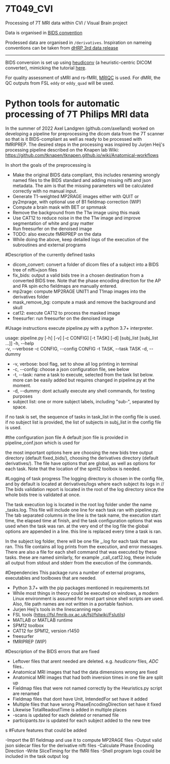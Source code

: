 # 7T049_CVI
Processing of 7T MRI data within CVI / Visual Brain project

Data is organised in [BIDS convention](https://bids.neuroimaging.io/specification.html)

Prodessed data are organised in `/derivatives`. Inspiration on nameing conventions can be taken from [dHRP 3rd data release](https://biomedia.github.io/dHCP-release-notes/structure.html) 

-------------

BIDS conversion is set up using [heudiconv](https://heudiconv.readthedocs.io/en/latest/) (a heuristic-centric DICOM converter), mimicking the tutorial [here](http://reproducibility.stanford.edu/bids-tutorial-series-part-2a/).

For quality assessment of sMRI and rs-fMRI, [MRIQC](https://mriqc.readthedocs.io/en/stable/) is used. For dMRI, the QC outputs from FSL `eddy` or `eddy_quad` will be used. 

# Python tools for automatic processing of 7T Philips MRI data 
In the summer of 2022 Axel Landgren (github.com/axelland) worked on developing a pipeline for preprocessing the dicom data from the 7T scanner so that is it BIDS-compliant as well as ready to be processed with fMRIPREP. The desired steps in the processing was inspired by Jurjen Heij's processing pipeline described on the Knapen lab Wiki: https://github.com/tknapen/tknapen.github.io/wiki/Anatomical-workflows

In short the goals of the preprocessing is  
 - Make the original BIDS data compliant, this includes renaming wrongly named files to the BIDS standard and adding missing nifti and json metadata. The aim is that the missing parameters will be calculated correctly with no manual input. 
 - Generate T1-weighted MP2RAGE images either with QUIT or py2mprage, with optional use of B1 fieldmap correction (WIP)
 - Compute a brain mask with BET or spmmask
 - Remove the background from the T1w image using this mask
 - Use CAT12 to reduce noise in the the T1w image and improve segmentation of white and gray matter
 - Run freesurfer on the denoised image
 - TODO: also execute fMRIPREP on the data  
 - While doing the above, keep detailed logs of the execution of the subroutines and external programs

#Description of the currently defined tasks
- dicom_convert: convert a folder of dicom files of a subject into a BIDS tree of nifti+json files 
- fix_bids: output a valid bids tree in a chosen destination from a converted BIDS tree. Note that the phase encoding direction for the AP and PA spin echo fieldmaps are manually entered. 
- mp2rage: compute MP2RAGE UNIT1 and T1map images into the derivatives folder
- mask_remove_bg: compute a mask and remove the background and skull
- cat12: execute CAT12 to process the masked image
- freesurfer: run freesurfer on the denoised image  

#Usage instructions
execute pipeline.py with a python 3.7+ interpreter. 

usage: pipeline.py [-h] [-v] [-c CONFIG] [-t TASK] [-d]
                   [subj_list [subj_list ...]]
  -h, --help    
  -v, --verbose 
  -c CONFIG, --config CONFIG
  -t TASK, --task TASK
  -d, --dummy

- -v, verbose: bool flag, set to show all log printing in terminal 
- -c, --config: choose a json configuration file, see below
- -t, --task: name a task to execute, selected from the task list below. more can be easily added but requires changed in pipeline.py at the moment. 
- -d, --dummy: dont actually execute any shell commands, for testing purposes
- subject list: one or more subject labels, including "sub-", separated by space.   

if no task is set, the sequence of tasks in task_list in the config file is used. 
if no subject list is provided, the list of subjects in subj_list in the config file is used. 

#the configuration json file
A default json file is provided in pipeline_conf.json which is used for 

the most important options here are choosing the new bids tree output directory (default fixed_bids/), choosing the derivatives directory (default derivatives/). The file have options that are global, as well as options for each task. Note that the location of the spm12 toolbox is needed. 

#Logging of task progress
The logging directory is chosen in the config file, and by default is 
located at derivatives/logs where each subject its logs in /<subject>/ 
The bids validation report is located in the root of the log directory since the whole bids tree is validated at once.  

The task execution log is located in the root log folder under the name <subj>_tasks.log. This file will include one line for each task ran with pipeline.py.  
The tab separated columns in the line is the task name, the execution start time, the elapsed time at finish, and the task configuration options that was used when the task was ran.
at the very end of the log file the global options are appended in a line. this line is replaced every time a task is ran.   

In the subject log folder, there will be one file <subj>_<task name>.log for each task that was ran. This file contains all log prints from the execution, and error messages. 
There are also a file for each shell command that was executed by these tasks. these are named similarly, for example <subj>_call_cat12.log, these include all output from stdout and stderr from the execution of the commands. 

#Dependencies
This package runs a number of external programs, executables and toolboxes that are needed. 

- Python 3.7+ with the pip packages mentioned in requirements.txt
- While most things in theory could be executed on windows, a modern Linux environment is assumed for most part since shell scripts are used. Also, file path names are not written in a portable fashion. 
- Jurjen Heij's tools in the linescanning repo 
- FSL tools (https://fsl.fmrib.ox.ac.uk/fsl/fslwiki/Fslutils)
- MATLAB or MATLAB runtime 
- SPM12 toolbox
- CAT12 for SPM12, version r1450
- freesurfer
- fMRIPREP (WIP)

#Description of the BIDS errors that are fixed

- Leftover files that arent needed are deleted. e.g. *heudiconv* files, *ADC* files..
- Anatomical MRI images that had the data dimensions wrong are fixed
- Anatomical MRI images that had both inversion times in one file are split up
- Fieldmap files that were not named correctly by the Heuristics.py script are renamed
- Fieldmap files that dont have Unit, IntendedFor set have it added
- Multiple files that have wrong PhaseEncodingDirection set have it fixed
- Likewise TotalReadoutTime is added in multiple places
- <subj>-scans is updated for each deleted or renamed file
- participants.tsv is updated for each subject added to the new tree

s
#Future features that could be added 

-Import the B1 fieldmap and use it to compute MP2RAGE files
-Output valid json sidecar files for the derivative nifti files
-Calculate Phase Encoding Direction
-Write SliceTiming for the fMRI files
-Shell program logs could be included in the task output log
